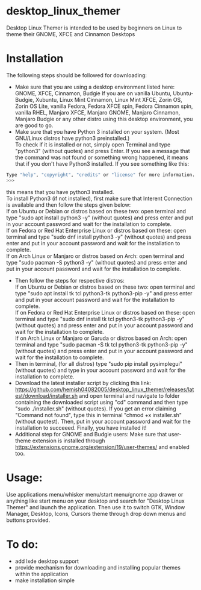 # desktop_linux_themer
Desktop Linux Themer is intended to be used by beginners on Linux to theme their GNOME, XFCE and Cinnamon Desktops

# Installation
The following steps should be followed for downloading:  
- Make sure that you are using a desktop environment listed here:
GNOME, XFCE, Cinnamon, Budgie
If you are on vanilla Ubuntu, Ubuntu-Budgie, Xubuntu, Linux Mint Cinnamon, Linux Mint XFCE, Zorin OS, Zorin OS Lite, vanilla Fedora, Fedora XFCE spin, Fedora Cinnamon spin, vanilla RHEL, Manjaro XFCE, Manjaro GNOME, Manjaro Cinnamon, Manjaro Budgie or any other distro using this desktop environment, you are good to go.  
- Make sure that you have Python 3 installed on your system. (Most GNU/Linux distros have python3 preinstalled.)   
To check if it is installed or not, simply open Terminal and type "python3" (without quotes) and press Enter. If you see a message that the command was not found or something wrong happened, it means that if you don't have Python3 installed. If you see something like this:   
```bash
Type "help", "copyright", "credits" or "license" for more information.
>>>
```  
this means that you have python3 installed.   
To install Python3 (if not installed), first make sure that Interent Connection is available and then follow the steps given below:  
If on Ubuntu or Debian or distros based on these two: open terminal and type "sudo apt install python3 -y" (without quotes) and press enter and put in your account password and wait for the installation to complete.  
If on Fedora or Red Hat Enterprise Linux or distros based on these: open terminal and type "sudo dnf install python3 -y" (without quotes) and press enter and put in your account password and wait for the installation to complete.  
If on Arch Linux or Manjaro or distros based on Arch: open terminal and type "sudo pacman -S python3 -y" (without quotes) and press enter and put in your account password and wait for the installation to complete.  
- Then follow the steps for respective distros:  
If on Ubuntu or Debian or distros based on these two: open terminal and type "sudo apt install tk tcl python3-tk python3-pip -y" and press enter and put in your account password and wait for the installation to complete.  
If on Fedora or Red Hat Enterprise Linux or distros based on these: open terminal and type "sudo dnf install tk tcl python3-tk python3-pip -y" (without quotes) and press enter and put in your account password and wait for the installation to complete.  
If on Arch Linux or Manjaro or Garuda or distros based on Arch: open terminal and type "sudo pacman -S tk tcl python3-tk python3-pip -y" (without quotes) and press enter and put in your account password and wait for the installation to complete. 
- Then in terminal, (for all distros) type "sudo pip install pysimplegui" (without quotes) and type in your account password and wait for the installation to complete.
- Download the latest installer script by clicking this link: https://github.com/hemish04082005/desktop_linux_themer/releases/latest/download/installer.sh and open terminal and navigate to folder containing the downloaded script using "cd" command and then type "sudo ./installer.sh" (without quotes). If you get an error claiming "Command not found", type this in terminal "chmod +x installer.sh" (without quotest). Then, put in your account password and wait for the installation to succeeed. Finally, you have installed it!
- Additional step for GNOME and Budgie users: Make sure that user-theme extension is installed through https://extensions.gnome.org/extension/19/user-themes/ and enabled too.  

# Usage:  
Use applications menu/whisker menu/start menu/gnome app drawer or anything like start menu on your desktop and search for "Desktop Linux Themer" and launch the application.
Then use it to switch GTK, Window Manager, Desktop, Icons, Cursors theme through drop down menus and buttons provided. 

# To do:  
- add lxde desktop support
- provide mechanism for downloading and installing popular themes within the application
- make installation simple